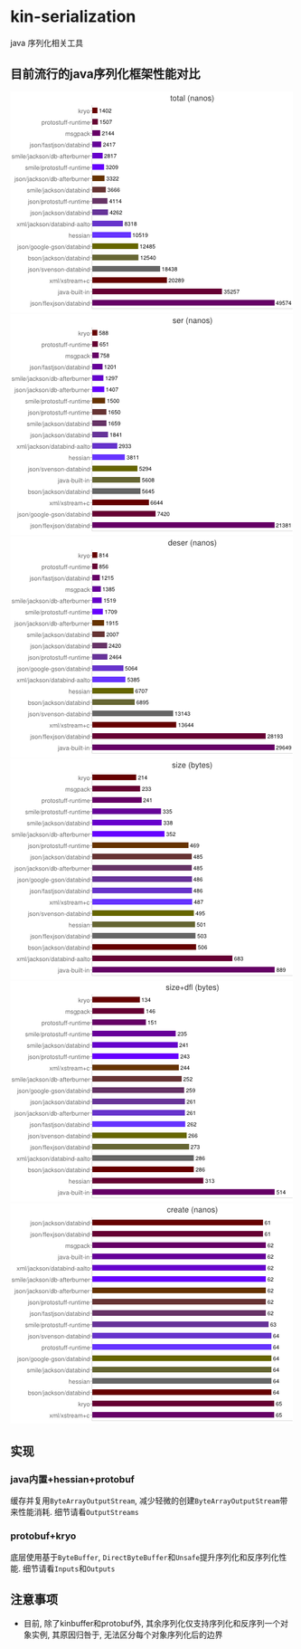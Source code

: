 # **kin-serialization**
java 序列化相关工具

## **目前流行的java序列化框架性能对比**
![](doc/performance/total.jpg)
![](doc/performance/serialize.jpg)
![](doc/performance/deserialize.jpg)
![](doc/performance/size.jpg)
![](doc/performance/size+dfl.jpg)
![](doc/performance/create.jpg)

## **实现**
### **java内置+hessian+protobuf**
缓存并复用`ByteArrayOutputStream`, 减少轻微的创建`ByteArrayOutputStream`带来性能消耗. 细节请看`OutputStreams`

### **protobuf+kryo**
底层使用基于`ByteBuffer`, `DirectByteBuffer`和`Unsafe`提升序列化和反序列化性能. 细节请看`Inputs`和`Outputs`

## **注意事项**
* 目前, 除了kinbuffer和protobuf外, 其余序列化仅支持序列化和反序列一个对象实例, 其原因归咎于, 无法区分每个对象序列化后的边界